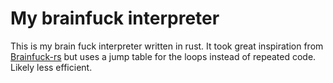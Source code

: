 # My brainfuck interpreter
This is my brain fuck interpreter written in rust. It took great inspiration from [Brainfuck-rs](https://github.com/Jomy10/Brainfuck-rs/) but uses a jump table for the loops instead of repeated code. Likely less efficient.